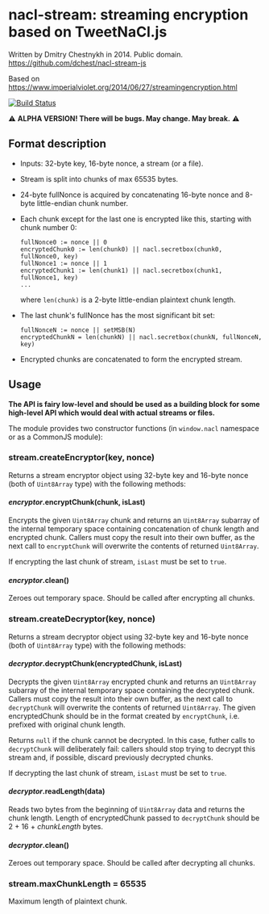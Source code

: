 nacl-stream: streaming encryption based on TweetNaCl.js
=======================================================

Written by Dmitry Chestnykh in 2014. Public domain. 
<https://github.com/dchest/nacl-stream-js>

Based on
<https://www.imperialviolet.org/2014/06/27/streamingencryption.html>

[![Build Status](https://travis-ci.org/dchest/nacl-stream-js.svg?branch=master)
](https://travis-ci.org/dchest/nacl-stream-js)

:warning: **ALPHA VERSION! There will be bugs. May change. May break.** :warning:

Format description
------------------

- Inputs: 32-byte key, 16-byte nonce, a stream (or a file).
- Stream is split into chunks of max 65535 bytes.
- 24-byte fullNonce is acquired by concatenating 16-byte nonce and 8-byte
  little-endian chunk number.
- Each chunk except for the last one is encrypted like this, starting with
  chunk number 0:
  ```
  fullNonce0 := nonce || 0
  encryptedChunk0 := len(chunk0) || nacl.secretbox(chunk0, fullNonce0, key)
  fullNonce1 := nonce || 1
  encryptedChunk1 := len(chunk1) || nacl.secretbox(chunk1, fullNonce1, key)
  ...
  ```
  where `len(chunk)` is a 2-byte little-endian plaintext chunk length.

- The last chunk's fullNonce has the most significant bit set:
  ```
  fullNonceN := nonce || setMSB(N)
  encryptedChunkN = len(chunkN) || nacl.secretbox(chunkN, fullNonceN, key)
  ```
- Encrypted chunks are concatenated to form the encrypted stream.

Usage
-----

**The API is fairy low-level and should be used as a building block for some
high-level API which would deal with actual streams or files.**

The module provides two constructor functions (in `window.nacl` namespace or as
a CommonJS module):

### stream.createEncryptor(key, nonce)

Returns a stream encryptor object using 32-byte key and 16-byte nonce (both of
`Uint8Array` type) with the following methods:

#### *encryptor*.encryptChunk(chunk, isLast)

Encrypts the given `Uint8Array` chunk and returns an `Uint8Array` subarray of
the internal temporary space containing concatenation of chunk length and
encrypted chunk. Callers must copy the result into their own buffer, as the
next call to `encryptChunk` will overwrite the contents of returned
`Uint8Array`.

If encrypting the last chunk of stream, `isLast` must be set to `true`.

#### *encryptor*.clean()
 
Zeroes out temporary space. Should be called after encrypting all chunks.

### stream.createDecryptor(key, nonce)

Returns a stream decryptor object using 32-byte key and 16-byte nonce (both of
`Uint8Array` type) with the following methods:

#### *decryptor*.decryptChunk(encryptedChunk, isLast)

Decrypts the given `Uint8Array` encrypted chunk and returns an `Uint8Array`
subarray of the internal temporary space containing the decrypted chunk.
Callers must copy the result into their own buffer, as the next call to
`decryptChunk` will overwrite the contents of returned `Uint8Array`. The given
encryptedChunk should be in the format created by `encryptChunk`, i.e. prefixed
with original chunk length.

Returns `null` if the chunk cannot be decrypted. In this case, futher
calls to `decryptChunk` will deliberately fail: callers should stop trying
to decrypt this stream and, if possible, discard previously decrypted
chunks.

If decrypting the last chunk of stream, `isLast` must be set to `true`.

#### *decryptor*.readLength(data)

Reads two bytes from the beginning of `Uint8Array` data and returns the chunk
length. Length of encryptedChunk passed to `decryptChunk` should be 2 + 16 +
*chunkLength* bytes.

#### *decryptor*.clean()
 
Zeroes out temporary space. Should be called after decrypting all chunks.

### stream.maxChunkLength = 65535

Maximum length of plaintext chunk.
